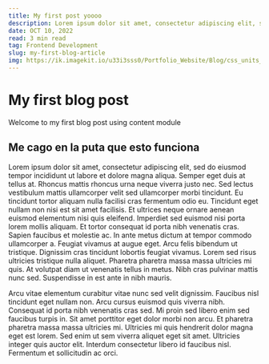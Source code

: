 ```yaml
---
title: My first post yoooo
description: Lorem ipsum dolor sit amet, consectetur adipiscing elit, sed do eiusmod tempor incididunt ut labore et dolore magna aliqua. Semper eget duis at tellus at. Rhoncus mattis rhoncus urna neque viverra justo nec. Sed lectus vestibulum mattis ullamcorper velit sed ullamcorper
date: OCT 10, 2022
read: 3 min read
tag: Frontend Development 
slug: my-first-blog-article
img: https://ik.imagekit.io/u33i3sss0/Portfolio_Website/Blog/css_units___1_ksNePUKjQ.png?ik-sdk-version=javascript-1.4.3&updatedAt=1665689390465
---
```



# My first blog post

Welcome to my first blog post using content module

## Me cago en la puta que esto funciona


Lorem ipsum dolor sit amet, consectetur adipiscing elit, sed do eiusmod tempor incididunt ut labore et dolore magna aliqua. Semper eget duis at tellus at. Rhoncus mattis rhoncus urna neque viverra justo nec. Sed lectus vestibulum mattis ullamcorper velit sed ullamcorper morbi tincidunt. Eu tincidunt tortor aliquam nulla facilisi cras fermentum odio eu. Tincidunt eget nullam non nisi est sit amet facilisis. Et ultrices neque ornare aenean euismod elementum nisi quis eleifend. Imperdiet sed euismod nisi porta lorem mollis aliquam. Et tortor consequat id porta nibh venenatis cras. Sapien faucibus et molestie ac. In ante metus dictum at tempor commodo ullamcorper a. Feugiat vivamus at augue eget. Arcu felis bibendum ut tristique. Dignissim cras tincidunt lobortis feugiat vivamus. Lorem sed risus ultricies tristique nulla aliquet. Pharetra pharetra massa massa ultricies mi quis. At volutpat diam ut venenatis tellus in metus. Nibh cras pulvinar mattis nunc sed. Suspendisse in est ante in nibh mauris.

Arcu vitae elementum curabitur vitae nunc sed velit dignissim. Faucibus nisl tincidunt eget nullam non. Arcu cursus euismod quis viverra nibh. Consequat id porta nibh venenatis cras sed. Mi proin sed libero enim sed faucibus turpis in. Sit amet porttitor eget dolor morbi non arcu. Et pharetra pharetra massa massa ultricies mi. Ultricies mi quis hendrerit dolor magna eget est lorem. Sed enim ut sem viverra aliquet eget sit amet. Ultricies integer quis auctor elit. Interdum consectetur libero id faucibus nisl. Fermentum et sollicitudin ac orci.
